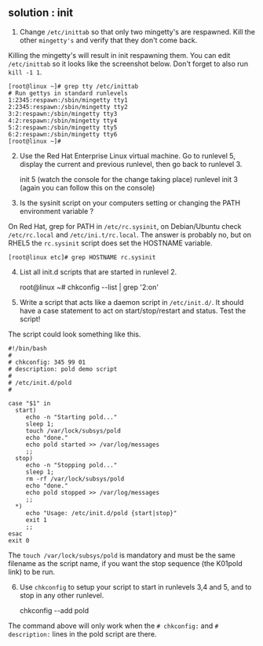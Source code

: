 ## solution : init

1. Change `/etc/inittab` so that only two mingetty's are respawned.
Kill the other `mingetty's` and verify that they don't come back.

Killing the mingetty's will result in init respawning them. You can
edit `/etc/inittab` so it looks like the screenshot below. Don't forget
to also run `kill -1 1`.

    [root@linux ~]# grep tty /etc/inittab 
    # Run gettys in standard runlevels
    1:2345:respawn:/sbin/mingetty tty1
    2:2345:respawn:/sbin/mingetty tty2
    3:2:respawn:/sbin/mingetty tty3
    4:2:respawn:/sbin/mingetty tty4
    5:2:respawn:/sbin/mingetty tty5
    6:2:respawn:/sbin/mingetty tty6
    [root@linux ~]# 
        

2. Use the Red Hat Enterprise Linux virtual machine. Go to runlevel 5,
display the current and previous runlevel, then go back to runlevel 3.

    init 5 (watch the console for the change taking place)
    runlevel
    init 3 (again you can follow this on the console)
        

3. Is the sysinit script on your computers setting or changing the PATH
environment variable ?

On Red Hat, grep for PATH in `/etc/rc.sysinit`, on Debian/Ubuntu check
`/etc/rc.local` and `/etc/ini.t/rc.local`. The answer is probably no,
but on RHEL5 the `rc.sysinit` script does set the HOSTNAME variable.

    [root@linux etc]# grep HOSTNAME rc.sysinit
        

4. List all init.d scripts that are started in runlevel 2.

    root@linux ~# chkconfig --list | grep '2:on'
        

5. Write a script that acts like a daemon script in `/etc/init.d/`. It
should have a case statement to act on start/stop/restart and status.
Test the script!

The script could look something like this.

    #!/bin/bash
    #
    # chkconfig: 345 99 01 
    # description: pold demo script
    #
    # /etc/init.d/pold
    #

    case "$1" in
      start)
         echo -n "Starting pold..."
         sleep 1;
         touch /var/lock/subsys/pold
         echo "done."
         echo pold started >> /var/log/messages
         ;;
      stop)
         echo -n "Stopping pold..."
         sleep 1;
         rm -rf /var/lock/subsys/pold
         echo "done."
         echo pold stopped >> /var/log/messages
         ;;
      *)
         echo "Usage: /etc/init.d/pold {start|stop}"
         exit 1
         ;;
    esac
    exit 0
        

The `touch /var/lock/subsys/pold` is mandatory and must be the same
filename as the script name, if you want the stop sequence (the K01pold
link) to be run.

6. Use `chkconfig` to setup your script to start in runlevels 3,4 and
5, and to stop in any other runlevel.

    chkconfig --add pold

The command above will only work when the `# chkconfig:` and
`# description:` lines in the pold script are there.

